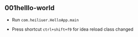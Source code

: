 ## 001helllo-world

- Run `com.heiliuer.HelloApp.main`

- Press shortcut `ctrl+shift+f9` for idea reload class changed